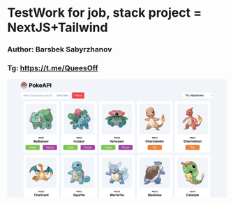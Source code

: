 # TestWork for job, stack project = NextJS+Tailwind

### Author: Barsbek Sabyrzhanov

### Tg: https://t.me/QueesOff


![alt text](/public/screen.jpg) 